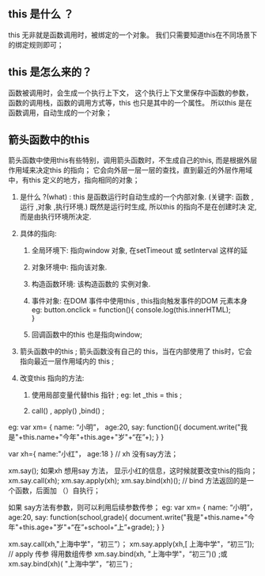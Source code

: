 
## this 是什么 ？

this  无非就是函数调用时，被绑定的一个对象。 我们只需要知道this在不同场景下的绑定规则即可；

##  this 是怎么来的？

函数被调用时，会生成一个执行上下文， 这个执行上下文里保存中函数的参数，函数的调用栈，函数的调用方式等，this 也只是其中的一个属性。 所以this 是在函数调用，自动生成的一个对象；

##  箭头函数中的this 

箭头函数中使用this有些特别，调用箭头函数时，不生成自己的this, 而是根据外层作用域来决定this 的指向； 它会向外层一层一层的查找，直到最近的外层作用域中，有this 定义的地方，指向相同的对象；


1. 是什么 ?(what) :   this 是函数运行时自动生成的一个内部对象.
                            (关键字: 函数 , 运行 ,对象 ,执行环境.)
                              既然是运行时生成, 所以this 的指向不是在创建时决
                              定,而是由执行环境所决定.
 
2. 具体的指向: 

    1. 全局环境下: 指向window 对象,  在setTimeout 或 setInterval 这样的延





    2. 对象环境中:  指向该对象.

    3.  构造函数环境:  该构造函数的 实例对象.

     4. 事件对象:  在DOM 事件中使用this , this指向触发事件的DOM 元素本身       
          eg:     button.onclick = function(){
                console.log(this.innerHTML);  
                        }
     5.  回调函数中的this 也是指向window;

6. 箭头函数中的this ;
     箭头函数没有自己的 this，当在内部使用了 this时，它会指向最近一层作用域内的 this ;


3.   改变this  指向的方法:
       1.  使用局部变量代替this 指针 ; eg: let _this = this  ;

        2.  call() , apply() ,bind() ;

  eg:  var  xm= {
         name: “小明”，
        age:20,
       say: function(){
           document.write("我是"+this.name+"今年"+this.age+"岁"+“在”+);
} 
}

  var  xh={
       name:"小红"，
         age:18
}            //  xh  没有say方法；

xm.say();
如果xh 想用say 方法， 显示小红的信息，这时候就要改变this的指向；
xm.say.call(xh);
xm.say.apply(xh);
xm.say.bind(xh)();   // bind 方法返回的是一个函数，后面加 （）自执行；

如果 say方法有参数，则可以利用后续参数传参；
  eg:  var  xm= {
         name: “小明”，
        age:20,
       say: function(school,grade){
           document.write("我是"+this.name+"今年"+this.age+"岁"+“在”+school+“上”+grade);
} 
}

xm.say.call(xh,"上海中学"，“初三”）；
xm.say.apply(xh,[ 上海中学"，“初三”]); //  apply 传参 得用数组传参
xm.say.bind(xh, "上海中学"，“初三”)() ;或 xm.say.bind(xh)( "上海中学"，“初三”) ;
                       






